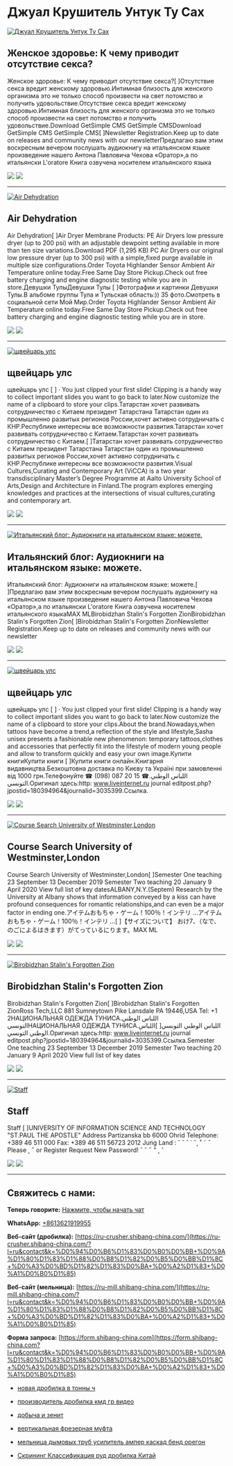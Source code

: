 # Джуал Крушитель Унтук Ту Сах

<a href="https://swt.shibang-china.com/?l=ru&img&k=%D0%94%D0%B6%D1%83%D0%B0%D0%BB+%D0%9A%D1%80%D1%83%D1%88%D0%B8%D1%82%D0%B5%D0%BB%D1%8C+%D0%A3%D0%BD%D1%82%D1%83%D0%BA+%D0%A2%D1%83+%D0%A1%D0%B0%D1%85" target="_blank">![Джуал Крушитель Унтук Ту Сах](http://static.shibang-china.com/all-800x300/1382.jpg)</a>

## Женское здоровье: К чему приводит отсутствие секса?
Женское здоровье: К чему приводит отсутствие секса?[ ]Отсутствие секса вредит женскому здоровью.Интимная близость для женского организма это не только способ произвести на свет потомство и получить удовольствие.Отсутствие секса вредит женскому здоровью.Интимная близость для женского организма это не только способ произвести на свет потомство и получить удовольствие.Download GetSimple CMS GetSimple CMSDownload GetSimple CMS GetSimple CMS[ ]Newsletter Registration.Keep up to date on releases and community news with our newsletterПредлагаю вам этим воскресным вечером послушать аудиокнигу на итальянском языке произведение нашего Антона Павловича Чехова &#171;Оратор&#187;,а по итальянски L'oratore Книга озвучена носителем итальянского языка


<a href="https://whatsapp.shibangsoft.com/WhatsApp.php" target="_blank" title="WhatsApp">![](http://static.shibang-china.com/icon/whatsapp.png)</a> <a href="https://swt.shibang-china.com/?l=ru&icon&k=%D0%94%D0%B6%D1%83%D0%B0%D0%BB+%D0%9A%D1%80%D1%83%D1%88%D0%B8%D1%82%D0%B5%D0%BB%D1%8C+%D0%A3%D0%BD%D1%82%D1%83%D0%BA+%D0%A2%D1%83+%D0%A1%D0%B0%D1%85" target="_blank">![](http://static.shibang-china.com/icon/chat-ru.png)</a>

---

<a href="https://swt.shibang-china.com/?l=ru&img&k=%D0%94%D0%B6%D1%83%D0%B0%D0%BB+%D0%9A%D1%80%D1%83%D1%88%D0%B8%D1%82%D0%B5%D0%BB%D1%8C+%D0%A3%D0%BD%D1%82%D1%83%D0%BA+%D0%A2%D1%83+%D0%A1%D0%B0%D1%85" target="_blank">![Air Dehydration](http://static.shibang-china.com/all-800x300/46.jpg)</a>

## Air Dehydration
Air Dehydration[ ]Air Dryer Membrane Products: PE Air Dryers low pressure dryer (up to 200 psi) with an adjustable dewpoint setting available in more than ten size variations.Download PDF (1,295 KB) PC Air Dryers our original low pressure dryer (up to 300 psi) with a simple,fixed purge available in multiple size configurations.Order Toyota Highlander Sensor Ambient Air Temperature online today.Free Same Day Store Pickup.Check out free battery charging and engine diagnostic testing while you are in store.Девушки ТулыДевушки Тулы [ ]Фотографии и картинки Девушки Тулы.В альбоме группы Тула и Тульская область:)) 35 фото.Смотреть в социальной сети Мой Мир.Order Toyota Highlander Sensor Ambient Air Temperature online today.Free Same Day Store Pickup.Check out free battery charging and engine diagnostic testing while you are in store.


<a href="https://whatsapp.shibangsoft.com/WhatsApp.php" target="_blank" title="WhatsApp">![](http://static.shibang-china.com/icon/whatsapp.png)</a> <a href="https://swt.shibang-china.com/?l=ru&icon&k=%D0%94%D0%B6%D1%83%D0%B0%D0%BB+%D0%9A%D1%80%D1%83%D1%88%D0%B8%D1%82%D0%B5%D0%BB%D1%8C+%D0%A3%D0%BD%D1%82%D1%83%D0%BA+%D0%A2%D1%83+%D0%A1%D0%B0%D1%85" target="_blank">![](http://static.shibang-china.com/icon/chat-ru.png)</a>

---

<a href="https://swt.shibang-china.com/?l=ru&img&k=%D0%94%D0%B6%D1%83%D0%B0%D0%BB+%D0%9A%D1%80%D1%83%D1%88%D0%B8%D1%82%D0%B5%D0%BB%D1%8C+%D0%A3%D0%BD%D1%82%D1%83%D0%BA+%D0%A2%D1%83+%D0%A1%D0%B0%D1%85" target="_blank">![щвейцарь улс](http://static.shibang-china.com/all-800x300/855.jpg)</a>

## щвейцарь улс
щвейцарь улс [ ]&nbsp;&#0183;&#32;You just clipped your first slide! Clipping is a handy way to collect important slides you want to go back to later.Now customize the name of a clipboard to store your clips.Татарстан хочет развивать сотрудничество с Китаем президент Татарстана Татарстан один из промышленно развитых регионов России,хочет активно сотрудничать с КНР.Республике интересны все возможности развития.Татарстан хочет развивать сотрудничество с Китаем.Татарстан хочет развивать сотрудничество с Китаем.[ ]Татарстан хочет развивать сотрудничество с Китаем президент Татарстана Татарстан один из промышленно развитых регионов России,хочет активно сотрудничать с КНР.Республике интересны все возможности развития.Visual Cultures,Curating and Contemporary Art (ViCCA) is a two year transdisciplinary Master’s Degree Programme at Aalto University School of Arts,Design and Architecture in Finland.The program explores emerging knowledges and practices at the intersections of visual cultures,curating and contemporary art.


<a href="https://whatsapp.shibangsoft.com/WhatsApp.php" target="_blank" title="WhatsApp">![](http://static.shibang-china.com/icon/whatsapp.png)</a> <a href="https://swt.shibang-china.com/?l=ru&icon&k=%D0%94%D0%B6%D1%83%D0%B0%D0%BB+%D0%9A%D1%80%D1%83%D1%88%D0%B8%D1%82%D0%B5%D0%BB%D1%8C+%D0%A3%D0%BD%D1%82%D1%83%D0%BA+%D0%A2%D1%83+%D0%A1%D0%B0%D1%85" target="_blank">![](http://static.shibang-china.com/icon/chat-ru.png)</a>

---

<a href="https://swt.shibang-china.com/?l=ru&img&k=%D0%94%D0%B6%D1%83%D0%B0%D0%BB+%D0%9A%D1%80%D1%83%D1%88%D0%B8%D1%82%D0%B5%D0%BB%D1%8C+%D0%A3%D0%BD%D1%82%D1%83%D0%BA+%D0%A2%D1%83+%D0%A1%D0%B0%D1%85" target="_blank">![Итальянский блог: Аудиокниги на итальянском языке: можете.](http://static.shibang-china.com/all-800x300/738.jpg)</a>

## Итальянский блог: Аудиокниги на итальянском языке: можете.
Итальянский блог: Аудиокниги на итальянском языке: можете.[ ]Предлагаю вам этим воскресным вечером послушать аудиокнигу на итальянском языке произведение нашего Антона Павловича Чехова &#171;Оратор&#187;,а по итальянски L'oratore Книга озвучена носителем итальянского языкаMAX MLBirobidzhan Stalin's Forgotten ZionBirobidzhan Stalin's Forgotten Zion[ ]Birobidzhan Stalin's Forgotten ZionNewsletter Registration.Keep up to date on releases and community news with our newsletter


<a href="https://whatsapp.shibangsoft.com/WhatsApp.php" target="_blank" title="WhatsApp">![](http://static.shibang-china.com/icon/whatsapp.png)</a> <a href="https://swt.shibang-china.com/?l=ru&icon&k=%D0%94%D0%B6%D1%83%D0%B0%D0%BB+%D0%9A%D1%80%D1%83%D1%88%D0%B8%D1%82%D0%B5%D0%BB%D1%8C+%D0%A3%D0%BD%D1%82%D1%83%D0%BA+%D0%A2%D1%83+%D0%A1%D0%B0%D1%85" target="_blank">![](http://static.shibang-china.com/icon/chat-ru.png)</a>

---

<a href="https://swt.shibang-china.com/?l=ru&img&k=%D0%94%D0%B6%D1%83%D0%B0%D0%BB+%D0%9A%D1%80%D1%83%D1%88%D0%B8%D1%82%D0%B5%D0%BB%D1%8C+%D0%A3%D0%BD%D1%82%D1%83%D0%BA+%D0%A2%D1%83+%D0%A1%D0%B0%D1%85" target="_blank">![щвейцарь улс](http://static.shibang-china.com/all-800x300/605.jpg)</a>

## щвейцарь улс
щвейцарь улс [ ]&nbsp;&#0183;&#32;You just clipped your first slide! Clipping is a handy way to collect important slides you want to go back to later.Now customize the name of a clipboard to store your clips.About the brand.Nowadays,when tattoos have become a trend,a reflection of the style and lifestyle,Sasha unisex presents a fashionable new phenomenon: temporary tattoos,clothes and accessories that perfectly fit into the lifestyle of modern young people and allow to transform quickly and easy your own image.Купити книгиКупити книги [ ]Купити книги онлайн.Книгарня видавництва.Безкоштовна доставка по Києву та Україні при замовленні від 1000 грн.Телефонуйте ☎ (098) 087 20 15 ☎.اللباس الوطني التونسي.Оригинал здесь:http: www.liveinternet.ru journal editpost.php?jpostid=180394964&amp;journalid=3035399.Ссылка.


<a href="https://whatsapp.shibangsoft.com/WhatsApp.php" target="_blank" title="WhatsApp">![](http://static.shibang-china.com/icon/whatsapp.png)</a> <a href="https://swt.shibang-china.com/?l=ru&icon&k=%D0%94%D0%B6%D1%83%D0%B0%D0%BB+%D0%9A%D1%80%D1%83%D1%88%D0%B8%D1%82%D0%B5%D0%BB%D1%8C+%D0%A3%D0%BD%D1%82%D1%83%D0%BA+%D0%A2%D1%83+%D0%A1%D0%B0%D1%85" target="_blank">![](http://static.shibang-china.com/icon/chat-ru.png)</a>

---

<a href="https://swt.shibang-china.com/?l=ru&img&k=%D0%94%D0%B6%D1%83%D0%B0%D0%BB+%D0%9A%D1%80%D1%83%D1%88%D0%B8%D1%82%D0%B5%D0%BB%D1%8C+%D0%A3%D0%BD%D1%82%D1%83%D0%BA+%D0%A2%D1%83+%D0%A1%D0%B0%D1%85" target="_blank">![Course Search University of Westminster,London](http://static.shibang-china.com/all-800x300/567.jpg)</a>

## Course Search University of Westminster,London
Course Search University of Westminster,London[ ]Semester One teaching 23 September 13 December 2019 Semester Two teaching 20 January 9 April 2020 View full list of key datesALBANY,N.Y.(Septem) Research by the University at Albany shows that information conveyed by a kiss can have profound consequences for romantic relationships,and can even be a major factor in ending one.アイテムおもちゃ・ゲーム！100％！インテリ …アイテムおもちゃ・ゲーム！100％！インテリ …[ ]【サイズについて】 おけ7、（なで、のごによるはきます）がてっているにります。MAX ML


<a href="https://whatsapp.shibangsoft.com/WhatsApp.php" target="_blank" title="WhatsApp">![](http://static.shibang-china.com/icon/whatsapp.png)</a> <a href="https://swt.shibang-china.com/?l=ru&icon&k=%D0%94%D0%B6%D1%83%D0%B0%D0%BB+%D0%9A%D1%80%D1%83%D1%88%D0%B8%D1%82%D0%B5%D0%BB%D1%8C+%D0%A3%D0%BD%D1%82%D1%83%D0%BA+%D0%A2%D1%83+%D0%A1%D0%B0%D1%85" target="_blank">![](http://static.shibang-china.com/icon/chat-ru.png)</a>

---

<a href="https://swt.shibang-china.com/?l=ru&img&k=%D0%94%D0%B6%D1%83%D0%B0%D0%BB+%D0%9A%D1%80%D1%83%D1%88%D0%B8%D1%82%D0%B5%D0%BB%D1%8C+%D0%A3%D0%BD%D1%82%D1%83%D0%BA+%D0%A2%D1%83+%D0%A1%D0%B0%D1%85" target="_blank">![Birobidzhan Stalin's Forgotten Zion](http://static.shibang-china.com/all-800x300/698.jpg)</a>

## Birobidzhan Stalin's Forgotten Zion
Birobidzhan Stalin's Forgotten Zion[ ]Birobidzhan Stalin's Forgotten ZionRoss Tech,LLC 881 Sumneytown Pike Lansdale PA 19446,USA Tel: +1 2НАЦИОНАЛЬНАЯ ОДЕЖДА ТУНИСА.اللباس الوطني التونسيНАЦИОНАЛЬНАЯ ОДЕЖДА ТУНИСА.اللباس الوطني التونسي[ ]اللباس الوطني التونسي.Оригинал здесь:http: www.liveinternet.ru journal editpost.php?jpostid=180394964&amp;journalid=3035399.Ссылка.Semester One teaching 23 September 13 December 2019 Semester Two teaching 20 January 9 April 2020 View full list of key dates


<a href="https://whatsapp.shibangsoft.com/WhatsApp.php" target="_blank" title="WhatsApp">![](http://static.shibang-china.com/icon/whatsapp.png)</a> <a href="https://swt.shibang-china.com/?l=ru&icon&k=%D0%94%D0%B6%D1%83%D0%B0%D0%BB+%D0%9A%D1%80%D1%83%D1%88%D0%B8%D1%82%D0%B5%D0%BB%D1%8C+%D0%A3%D0%BD%D1%82%D1%83%D0%BA+%D0%A2%D1%83+%D0%A1%D0%B0%D1%85" target="_blank">![](http://static.shibang-china.com/icon/chat-ru.png)</a>

---

<a href="https://swt.shibang-china.com/?l=ru&img&k=%D0%94%D0%B6%D1%83%D0%B0%D0%BB+%D0%9A%D1%80%D1%83%D1%88%D0%B8%D1%82%D0%B5%D0%BB%D1%8C+%D0%A3%D0%BD%D1%82%D1%83%D0%BA+%D0%A2%D1%83+%D0%A1%D0%B0%D1%85" target="_blank">![Staff](http://static.shibang-china.com/all-800x300/1359.jpg)</a>

## Staff
Staff [ ]UNIVERSITY OF INFORMATION SCIENCE AND TECHNOLOGY &quot;ST.PAUL THE APOSTLE&quot; Address Partizanska bb 6000 Ohrid Telephone: +389 46 511 000 Fax: +389 46 511 56723 2012 Jung Land : ˘ ˇ ˆ ˙ ˝˛ ˚ ˜ ˆ Please ˛ ˝ or Register Request New Password! ˆ ˆ ˝ &quot; ˛ ˆ

<a href="https://whatsapp.shibangsoft.com/WhatsApp.php" target="_blank" title="WhatsApp">![](http://static.shibang-china.com/icon/whatsapp.png)</a> <a href="https://swt.shibang-china.com/?l=ru&icon&k=%D0%94%D0%B6%D1%83%D0%B0%D0%BB+%D0%9A%D1%80%D1%83%D1%88%D0%B8%D1%82%D0%B5%D0%BB%D1%8C+%D0%A3%D0%BD%D1%82%D1%83%D0%BA+%D0%A2%D1%83+%D0%A1%D0%B0%D1%85" target="_blank">![](http://static.shibang-china.com/icon/chat-ru.png)</a>

---
## Свяжитесь с нами:

**Теперь говорите:** [Нажмите, чтобы начать чат](https://swt.shibang-china.com?l=ru&contact&k=%D0%94%D0%B6%D1%83%D0%B0%D0%BB+%D0%9A%D1%80%D1%83%D1%88%D0%B8%D1%82%D0%B5%D0%BB%D1%8C+%D0%A3%D0%BD%D1%82%D1%83%D0%BA+%D0%A2%D1%83+%D0%A1%D0%B0%D1%85)

**WhatsApp:**  [+8613621919955](https://whatsapp.shibangsoft.com/WhatsApp.php)

**Веб-сайт (дробилка):** [https://ru-crusher.shibang-china.com/](https://ru-crusher.shibang-china.com/?l=ru&contact&k=%D0%94%D0%B6%D1%83%D0%B0%D0%BB+%D0%9A%D1%80%D1%83%D1%88%D0%B8%D1%82%D0%B5%D0%BB%D1%8C+%D0%A3%D0%BD%D1%82%D1%83%D0%BA+%D0%A2%D1%83+%D0%A1%D0%B0%D1%85)

**Веб-сайт (мельница):** [https://ru-mill.shibang-china.com/](https://ru-mill.shibang-china.com/?l=ru&contact&k=%D0%94%D0%B6%D1%83%D0%B0%D0%BB+%D0%9A%D1%80%D1%83%D1%88%D0%B8%D1%82%D0%B5%D0%BB%D1%8C+%D0%A3%D0%BD%D1%82%D1%83%D0%BA+%D0%A2%D1%83+%D0%A1%D0%B0%D1%85)

**Форма запроса:** [https://form.shibang-china.com](https://form.shibang-china.com?l=ru&contact&k=%D0%94%D0%B6%D1%83%D0%B0%D0%BB+%D0%9A%D1%80%D1%83%D1%88%D0%B8%D1%82%D0%B5%D0%BB%D1%8C+%D0%A3%D0%BD%D1%82%D1%83%D0%BA+%D0%A2%D1%83+%D0%A1%D0%B0%D1%85)

* [новая дробилка в тонны ч](../120/%D0%BD%D0%BE%D0%B2%D0%B0%D1%8F%20%D0%B4%D1%80%D0%BE%D0%B1%D0%B8%D0%BB%D0%BA%D0%B0%20%D0%B2%20%D1%82%D0%BE%D0%BD%D0%BD%D1%8B%20%D1%87.md)

* [производитель дробилка кмд гр видео](../113/%D0%BF%D1%80%D0%BE%D0%B8%D0%B7%D0%B2%D0%BE%D0%B4%D0%B8%D1%82%D0%B5%D0%BB%D1%8C%20%D0%B4%D1%80%D0%BE%D0%B1%D0%B8%D0%BB%D0%BA%D0%B0%20%D0%BA%D0%BC%D0%B4%20%D0%B3%D1%80%20%D0%B2%D0%B8%D0%B4%D0%B5%D0%BE.md)

* [добыча и зенит](../115/%D0%B4%D0%BE%D0%B1%D1%8B%D1%87%D0%B0%20%D0%B8%20%D0%B7%D0%B5%D0%BD%D0%B8%D1%82.md)

* [вертикальная фрезерная муфта](../118/%D0%B2%D0%B5%D1%80%D1%82%D0%B8%D0%BA%D0%B0%D0%BB%D1%8C%D0%BD%D0%B0%D1%8F%20%D1%84%D1%80%D0%B5%D0%B7%D0%B5%D1%80%D0%BD%D0%B0%D1%8F%20%D0%BC%D1%83%D1%84%D1%82%D0%B0.md)

* [мельница дымовых труб усилитель ампер каскад бенд орегон](../116/%D0%BC%D0%B5%D0%BB%D1%8C%D0%BD%D0%B8%D1%86%D0%B0%20%D0%B4%D1%8B%D0%BC%D0%BE%D0%B2%D1%8B%D1%85%20%D1%82%D1%80%D1%83%D0%B1%20%D1%83%D1%81%D0%B8%D0%BB%D0%B8%D1%82%D0%B5%D0%BB%D1%8C%20%D0%B0%D0%BC%D0%BF%D0%B5%D1%80%20%D0%BA%D0%B0%D1%81%D0%BA%D0%B0%D0%B4%20%D0%B1%D0%B5%D0%BD%D0%B4%20%D0%BE%D1%80%D0%B5%D0%B3%D0%BE%D0%BD.md)

* [Скрининг Классификация руд дробилка Китай](../111/%D0%A1%D0%BA%D1%80%D0%B8%D0%BD%D0%B8%D0%BD%D0%B3%20%D0%9A%D0%BB%D0%B0%D1%81%D1%81%D0%B8%D1%84%D0%B8%D0%BA%D0%B0%D1%86%D0%B8%D1%8F%20%D1%80%D1%83%D0%B4%20%D0%B4%D1%80%D0%BE%D0%B1%D0%B8%D0%BB%D0%BA%D0%B0%20%D0%9A%D0%B8%D1%82%D0%B0%D0%B9.md)